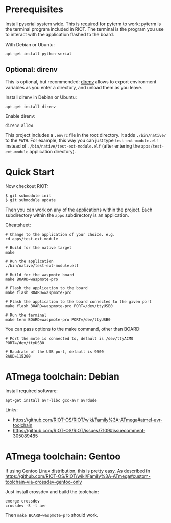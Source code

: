 Prerequisites
========================

Install pyserial system wide. This is required for pyterm to work; pyterm is
the terminal program included in RIOT. The terminal is the program you use
to interact with the application flashed to the board.

With Debian or Ubuntu:

    apt-get install python-serial


Optional: direnv
------------------------

This is optional, but recommended: [direnv](https://direnv.net/) allows to
export environment variables as you enter a directory, and unload them as you
leave.

Install direnv in Debian or Ubuntu:

    apt-get install direnv

Enable direnv:

    direnv allow

This project includes a `.envrc` file in the root directory. It adds
`./bin/native/` to the `PATH`. For example, this way you can just type
`test-ext-module.elf` instead of `./bin/native/test-ext-module.elf` (after
entering the `apps/test-ext-module` application directory).


Quick Start
========================

Now checkout RIOT:

    $ git submodule init
    $ git submodule update

Then you can work on any of the applications within the project. Each
subdirectory within the `apps` subdirectory is an application.

Cheatsheet:

    # Change to the application of your choice. e.g.
    cd apps/test-ext-module

    # Build for the native target
    make

    # Run the application
    ./bin/native/test-ext-module.elf

    # Build for the waspmote board
    make BOARD=waspmote-pro

    # Flash the application to the board
    make flash BOARD=waspmote-pro

    # Flash the application to the board connected to the given port
    make flash BOARD=waspmote-pro PORT=/dev/ttyUSB0

    # Run the terminal
    make term BOARD=waspmote-pro PORT=/dev/ttyUSB0

You can pass options to the make command, other than BOARD:

    # Port the mote is connected to, default is /dev/ttyACM0
    PORT=/dev/ttyUSB0

    # Baudrate of the USB port, default is 9600
    BAUD=115200


ATmega toolchain: Debian
========================

Install required software:

    apt-get install avr-libc gcc-avr avrdude

Links:

- <https://github.com/RIOT-OS/RIOT/wiki/Family%3A-ATmega#atmel-avr-toolchain>
- <https://github.com/RIOT-OS/RIOT/issues/7109#issuecomment-305089485>


ATmega toolchain: Gentoo
========================

If using Gentoo Linux distribution, this is pretty easy. As described in
<https://github.com/RIOT-OS/RIOT/wiki/Family%3A-ATmega#custom-toolchain-via-crossdev-gentoo-only>

Just install crossdev and build the toolchain:

    emerge crossdev
    crossdev -S -t avr

Then `make BOARD=waspmote-pro` should work.
